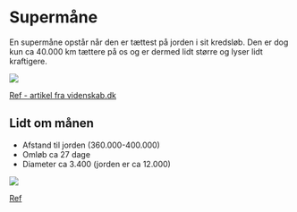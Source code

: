 # Supermåne

En supermåne opstår når den er tættest på jorden i sit kredsløb. Den er dog kun ca 40.000 km tættere på os og er dermed lidt større og lyser lidt kraftigere.

![](https://videnskab.dk/files/styles/columns_6_12_desktop/public/articles_inline/supermaanebillede_0.jpg?itok=1bHSXrUG&timestamp=1475067687)

[Ref - artikel fra videnskab.dk](https://videnskab.dk/naturvidenskab/supermaane-2016-er-en-storm-i-et-glas-vand)

## Lidt om månen

- Afstand til jorden (360.000-400.000)
- Omløb ca 27 dage
- Diameter ca 3.400 (jorden er ca 12.000) 

![](https://upload.wikimedia.org/wikipedia/commons/thumb/d/dd/Full_Moon_Luc_Viatour.jpg/500px-Full_Moon_Luc_Viatour.jpg)

[Ref](https://da.wikipedia.org/wiki/M%C3%A5nen)
